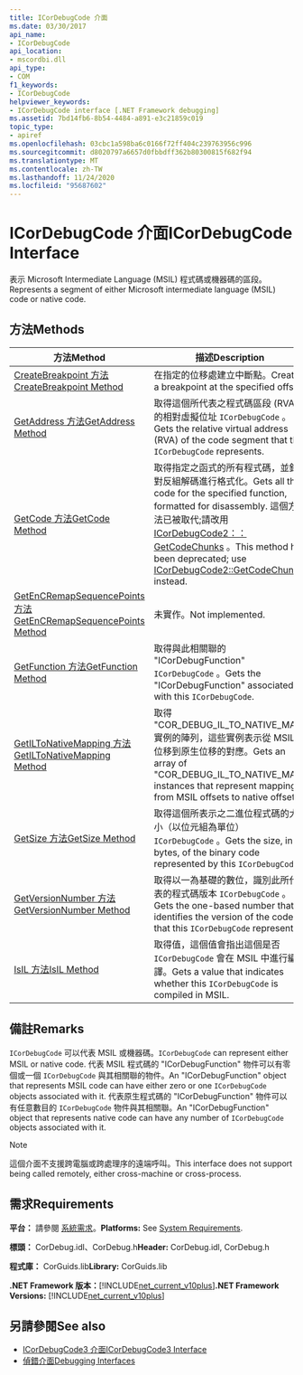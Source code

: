 ```yaml
---
title: ICorDebugCode 介面
ms.date: 03/30/2017
api_name:
- ICorDebugCode
api_location:
- mscordbi.dll
api_type:
- COM
f1_keywords:
- ICorDebugCode
helpviewer_keywords:
- ICorDebugCode interface [.NET Framework debugging]
ms.assetid: 7bd14fb6-8b54-4484-a891-e3c21859c019
topic_type:
- apiref
ms.openlocfilehash: 03cbc1a598ba6c0166f72ff404c239763956c996
ms.sourcegitcommit: d8020797a6657d0fbbdff362b80300815f682f94
ms.translationtype: MT
ms.contentlocale: zh-TW
ms.lasthandoff: 11/24/2020
ms.locfileid: "95687602"
---
```

# <a name="icordebugcode-interface"></a><span data-ttu-id="fc333-102">ICorDebugCode 介面</span><span class="sxs-lookup"><span data-stu-id="fc333-102">ICorDebugCode Interface</span></span>

<span data-ttu-id="fc333-103">表示 Microsoft Intermediate Language (MSIL) 程式碼或機器碼的區段。</span><span class="sxs-lookup"><span data-stu-id="fc333-103">Represents a segment of either Microsoft intermediate language (MSIL) code or native code.</span></span>  
  
## <a name="methods"></a><span data-ttu-id="fc333-104">方法</span><span class="sxs-lookup"><span data-stu-id="fc333-104">Methods</span></span>  
  
|<span data-ttu-id="fc333-105">方法</span><span class="sxs-lookup"><span data-stu-id="fc333-105">Method</span></span>|<span data-ttu-id="fc333-106">描述</span><span class="sxs-lookup"><span data-stu-id="fc333-106">Description</span></span>|  
|------------|-----------------|  
|[<span data-ttu-id="fc333-107">CreateBreakpoint 方法</span><span class="sxs-lookup"><span data-stu-id="fc333-107">CreateBreakpoint Method</span></span>](icordebugcode-createbreakpoint-method.md)|<span data-ttu-id="fc333-108">在指定的位移處建立中斷點。</span><span class="sxs-lookup"><span data-stu-id="fc333-108">Creates a breakpoint at the specified offset.</span></span>|  
|[<span data-ttu-id="fc333-109">GetAddress 方法</span><span class="sxs-lookup"><span data-stu-id="fc333-109">GetAddress Method</span></span>](icordebugcode-getaddress-method.md)|<span data-ttu-id="fc333-110">取得這個所代表之程式碼區段 (RVA) 的相對虛擬位址 `ICorDebugCode` 。</span><span class="sxs-lookup"><span data-stu-id="fc333-110">Gets the relative virtual address (RVA) of the code segment that this `ICorDebugCode` represents.</span></span>|  
|[<span data-ttu-id="fc333-111">GetCode 方法</span><span class="sxs-lookup"><span data-stu-id="fc333-111">GetCode Method</span></span>](icordebugcode-getcode-method.md)|<span data-ttu-id="fc333-112">取得指定之函式的所有程式碼，並針對反組解碼進行格式化。</span><span class="sxs-lookup"><span data-stu-id="fc333-112">Gets all the code for the specified function, formatted for disassembly.</span></span> <span data-ttu-id="fc333-113">這個方法已被取代;請改用 [ICorDebugCode2：： GetCodeChunks](icordebugcode2-getcodechunks-method.md) 。</span><span class="sxs-lookup"><span data-stu-id="fc333-113">This method has been deprecated; use [ICorDebugCode2::GetCodeChunks](icordebugcode2-getcodechunks-method.md) instead.</span></span>|  
|[<span data-ttu-id="fc333-114">GetEnCRemapSequencePoints 方法</span><span class="sxs-lookup"><span data-stu-id="fc333-114">GetEnCRemapSequencePoints Method</span></span>](icordebugcode-getencremapsequencepoints-method.md)|<span data-ttu-id="fc333-115">未實作。</span><span class="sxs-lookup"><span data-stu-id="fc333-115">Not implemented.</span></span>|  
|[<span data-ttu-id="fc333-116">GetFunction 方法</span><span class="sxs-lookup"><span data-stu-id="fc333-116">GetFunction Method</span></span>](icordebugcode-getfunction-method.md)|<span data-ttu-id="fc333-117">取得與此相關聯的 "ICorDebugFunction" `ICorDebugCode` 。</span><span class="sxs-lookup"><span data-stu-id="fc333-117">Gets the "ICorDebugFunction" associated with this `ICorDebugCode`.</span></span>|  
|[<span data-ttu-id="fc333-118">GetILToNativeMapping 方法</span><span class="sxs-lookup"><span data-stu-id="fc333-118">GetILToNativeMapping Method</span></span>](icordebugcode-getiltonativemapping-method.md)|<span data-ttu-id="fc333-119">取得 "COR_DEBUG_IL_TO_NATIVE_MAP" 實例的陣列，這些實例表示從 MSIL 位移到原生位移的對應。</span><span class="sxs-lookup"><span data-stu-id="fc333-119">Gets an array of "COR_DEBUG_IL_TO_NATIVE_MAP" instances that represent mappings from MSIL offsets to native offsets.</span></span>|  
|[<span data-ttu-id="fc333-120">GetSize 方法</span><span class="sxs-lookup"><span data-stu-id="fc333-120">GetSize Method</span></span>](icordebugcode-getsize-method.md)|<span data-ttu-id="fc333-121">取得這個所表示之二進位程式碼的大小（以位元組為單位） `ICorDebugCode` 。</span><span class="sxs-lookup"><span data-stu-id="fc333-121">Gets the size, in bytes, of the binary code represented by this `ICorDebugCode`.</span></span>|  
|[<span data-ttu-id="fc333-122">GetVersionNumber 方法</span><span class="sxs-lookup"><span data-stu-id="fc333-122">GetVersionNumber Method</span></span>](icordebugcode-getversionnumber-method.md)|<span data-ttu-id="fc333-123">取得以一為基礎的數位，識別此所代表的程式碼版本 `ICorDebugCode` 。</span><span class="sxs-lookup"><span data-stu-id="fc333-123">Gets the one-based number that identifies the version of the code that this `ICorDebugCode` represents.</span></span>|  
|[<span data-ttu-id="fc333-124">IsIL 方法</span><span class="sxs-lookup"><span data-stu-id="fc333-124">IsIL Method</span></span>](icordebugcode-isil-method.md)|<span data-ttu-id="fc333-125">取得值，這個值會指出這個是否 `ICorDebugCode` 會在 MSIL 中進行編譯。</span><span class="sxs-lookup"><span data-stu-id="fc333-125">Gets a value that indicates whether this `ICorDebugCode` is compiled in MSIL.</span></span>|  
  
## <a name="remarks"></a><span data-ttu-id="fc333-126">備註</span><span class="sxs-lookup"><span data-stu-id="fc333-126">Remarks</span></span>  

 <span data-ttu-id="fc333-127">`ICorDebugCode` 可以代表 MSIL 或機器碼。</span><span class="sxs-lookup"><span data-stu-id="fc333-127">`ICorDebugCode` can represent either MSIL or native code.</span></span> <span data-ttu-id="fc333-128">代表 MSIL 程式碼的 "ICorDebugFunction" 物件可以有零個或一個 `ICorDebugCode` 與其相關聯的物件。</span><span class="sxs-lookup"><span data-stu-id="fc333-128">An "ICorDebugFunction" object that represents MSIL code can have either zero or one `ICorDebugCode` objects associated with it.</span></span> <span data-ttu-id="fc333-129">代表原生程式碼的 "ICorDebugFunction" 物件可以有任意數目的 `ICorDebugCode` 物件與其相關聯。</span><span class="sxs-lookup"><span data-stu-id="fc333-129">An "ICorDebugFunction" object that represents native code can have any number of `ICorDebugCode` objects associated with it.</span></span>  
  
> [!NOTE]
> <span data-ttu-id="fc333-130">這個介面不支援跨電腦或跨處理序的遠端呼叫。</span><span class="sxs-lookup"><span data-stu-id="fc333-130">This interface does not support being called remotely, either cross-machine or cross-process.</span></span>  
  
## <a name="requirements"></a><span data-ttu-id="fc333-131">需求</span><span class="sxs-lookup"><span data-stu-id="fc333-131">Requirements</span></span>  

 <span data-ttu-id="fc333-132">**平台：** 請參閱 [系統需求](../../get-started/system-requirements.md)。</span><span class="sxs-lookup"><span data-stu-id="fc333-132">**Platforms:** See [System Requirements](../../get-started/system-requirements.md).</span></span>  
  
 <span data-ttu-id="fc333-133">**標頭：** CorDebug.idl、CorDebug.h</span><span class="sxs-lookup"><span data-stu-id="fc333-133">**Header:** CorDebug.idl, CorDebug.h</span></span>  
  
 <span data-ttu-id="fc333-134">**程式庫：** CorGuids.lib</span><span class="sxs-lookup"><span data-stu-id="fc333-134">**Library:** CorGuids.lib</span></span>  
  
 <span data-ttu-id="fc333-135">**.NET Framework 版本：**[!INCLUDE[net_current_v10plus](../../../../includes/net-current-v10plus-md.md)]</span><span class="sxs-lookup"><span data-stu-id="fc333-135">**.NET Framework Versions:** [!INCLUDE[net_current_v10plus](../../../../includes/net-current-v10plus-md.md)]</span></span>  
  
## <a name="see-also"></a><span data-ttu-id="fc333-136">另請參閱</span><span class="sxs-lookup"><span data-stu-id="fc333-136">See also</span></span>

- [<span data-ttu-id="fc333-137">ICorDebugCode3 介面</span><span class="sxs-lookup"><span data-stu-id="fc333-137">ICorDebugCode3 Interface</span></span>](icordebugcode3-interface.md)
- [<span data-ttu-id="fc333-138">偵錯介面</span><span class="sxs-lookup"><span data-stu-id="fc333-138">Debugging Interfaces</span></span>](debugging-interfaces.md)
